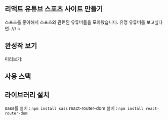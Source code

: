 ## 리액트 유튜브 스포츠 사이트 만들기

스포츠를 좋아해서  스포츠와 관련된 유튜버들을 모아봤습니다.
유명 유튜버를 보고싶다면..///
c
## 완성작 보기
미리보기:


## 사용 스택 ##

## 라이브러리 설치
sass를 설치 : `npm install sass`
react-router-dom 설치 : `npm install react-router-dom`
